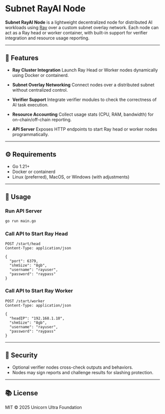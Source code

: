 # Subnet RayAI Node

**Subnet RayAI Node** is a lightweight decentralized node for distributed AI workloads using [Ray](https://www.ray.io/) over a custom subnet overlay network. Each node can act as a Ray head or worker container, with built-in support for verifier integration and resource usage reporting.

---

## 🚀 Features

* **Ray Cluster Integration**
  Launch Ray Head or Worker nodes dynamically using Docker or containerd.

* **Subnet Overlay Networking**
  Connect nodes over a distributed subnet without centralized control.

* **Verifier Support**
  Integrate verifier modules to check the correctness of AI task execution.

* **Resource Accounting**
  Collect usage stats (CPU, RAM, bandwidth) for on-chain/off-chain reporting.

* **API Server**
  Exposes HTTP endpoints to start Ray head or worker nodes programmatically.

---

## ⚙️ Requirements

* Go 1.21+
* Docker or containerd
* Linux (preferred), MacOS, or Windows (with adjustments)

---

## 🔧 Usage

### Run API Server

```bash
go run main.go
```

### Call API to Start Ray Head

```http
POST /start/head
Content-Type: application/json

{
  "port": 6379,
  "shmSize": "8gb",
  "username": "rayuser",
  "password": "raypass"
}
```

### Call API to Start Ray Worker

```http
POST /start/worker
Content-Type: application/json

{
  "headIP": "192.168.1.10",
  "shmSize": "8gb",
  "username": "rayuser",
  "password": "raypass"
}
```

---

## 🔐 Security

* Optional verifier nodes cross-check outputs and behaviors.
* Nodes may sign reports and challenge results for slashing protection.

---

## 📚 License

MIT © 2025 Unicorn Ultra Foundation

